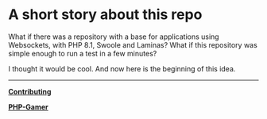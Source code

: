 # A short story about this repo

What if there was a repository with a base for applications using Websockets, with PHP 8.1, 
Swoole and Laminas? What if this repository was simple enough to run a test in a few minutes?

I thought it would be cool. And now here is the beginning of this idea.

---

**[Contributing](https://github.com/fatorx/php-gamer/blob/main/docs/CONTRIBUTING.md)**

**[PHP-Gamer](https://github.com/fatorx/php-gamer)**
